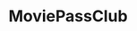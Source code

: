 ---
title: MoviePassClub
crosslinks:
- autotldr
- moviepass
- Austin
- tomorrow
- MoviepassHatesUs
- stocks
- EditingAndLayout
- 2rpwhvk
- FanTheories
- livven
---